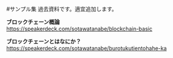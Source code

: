 #サンプル集
過去資料です。適宜追加します。

**ブロックチェーン概論**  
https://speakerdeck.com/sotawatanabe/blockchain-basic

**ブロックチェーンとはなにか？**  
https://speakerdeck.com/sotawatanabe/burotukutientohahe-ka

